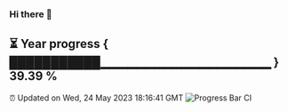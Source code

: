 ### Hi there 👋
⏳ Year progress { ███████████▁▁▁▁▁▁▁▁▁▁▁▁▁▁▁▁▁▁▁ } 39.39 %
---
⏰ Updated on Wed, 24 May 2023 18:16:41 GMT
![Progress Bar CI](https://github.com/liununu/liununu/workflows/Progress%20Bar%20CI/badge.svg)
